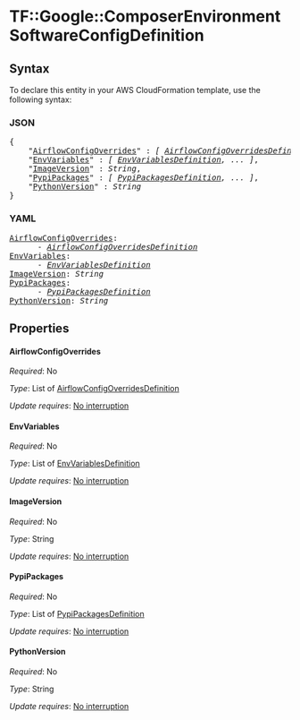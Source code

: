 # TF::Google::ComposerEnvironment SoftwareConfigDefinition

## Syntax

To declare this entity in your AWS CloudFormation template, use the following syntax:

### JSON

<pre>
{
    "<a href="#airflowconfigoverrides" title="AirflowConfigOverrides">AirflowConfigOverrides</a>" : <i>[ <a href="airflowconfigoverridesdefinition.md">AirflowConfigOverridesDefinition</a>, ... ]</i>,
    "<a href="#envvariables" title="EnvVariables">EnvVariables</a>" : <i>[ <a href="envvariablesdefinition.md">EnvVariablesDefinition</a>, ... ]</i>,
    "<a href="#imageversion" title="ImageVersion">ImageVersion</a>" : <i>String</i>,
    "<a href="#pypipackages" title="PypiPackages">PypiPackages</a>" : <i>[ <a href="pypipackagesdefinition.md">PypiPackagesDefinition</a>, ... ]</i>,
    "<a href="#pythonversion" title="PythonVersion">PythonVersion</a>" : <i>String</i>
}
</pre>

### YAML

<pre>
<a href="#airflowconfigoverrides" title="AirflowConfigOverrides">AirflowConfigOverrides</a>: <i>
      - <a href="airflowconfigoverridesdefinition.md">AirflowConfigOverridesDefinition</a></i>
<a href="#envvariables" title="EnvVariables">EnvVariables</a>: <i>
      - <a href="envvariablesdefinition.md">EnvVariablesDefinition</a></i>
<a href="#imageversion" title="ImageVersion">ImageVersion</a>: <i>String</i>
<a href="#pypipackages" title="PypiPackages">PypiPackages</a>: <i>
      - <a href="pypipackagesdefinition.md">PypiPackagesDefinition</a></i>
<a href="#pythonversion" title="PythonVersion">PythonVersion</a>: <i>String</i>
</pre>

## Properties

#### AirflowConfigOverrides

_Required_: No

_Type_: List of <a href="airflowconfigoverridesdefinition.md">AirflowConfigOverridesDefinition</a>

_Update requires_: [No interruption](https://docs.aws.amazon.com/AWSCloudFormation/latest/UserGuide/using-cfn-updating-stacks-update-behaviors.html#update-no-interrupt)

#### EnvVariables

_Required_: No

_Type_: List of <a href="envvariablesdefinition.md">EnvVariablesDefinition</a>

_Update requires_: [No interruption](https://docs.aws.amazon.com/AWSCloudFormation/latest/UserGuide/using-cfn-updating-stacks-update-behaviors.html#update-no-interrupt)

#### ImageVersion

_Required_: No

_Type_: String

_Update requires_: [No interruption](https://docs.aws.amazon.com/AWSCloudFormation/latest/UserGuide/using-cfn-updating-stacks-update-behaviors.html#update-no-interrupt)

#### PypiPackages

_Required_: No

_Type_: List of <a href="pypipackagesdefinition.md">PypiPackagesDefinition</a>

_Update requires_: [No interruption](https://docs.aws.amazon.com/AWSCloudFormation/latest/UserGuide/using-cfn-updating-stacks-update-behaviors.html#update-no-interrupt)

#### PythonVersion

_Required_: No

_Type_: String

_Update requires_: [No interruption](https://docs.aws.amazon.com/AWSCloudFormation/latest/UserGuide/using-cfn-updating-stacks-update-behaviors.html#update-no-interrupt)

